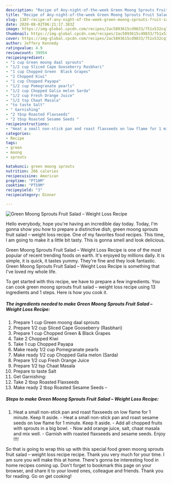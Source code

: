 ```yaml
---
description: "Recipe of Any-night-of-the-week Green Moong Sprouts Fruit Salad – Weight Loss Recipe"
title: "Recipe of Any-night-of-the-week Green Moong Sprouts Fruit Salad – Weight Loss Recipe"
slug: 1387-recipe-of-any-night-of-the-week-green-moong-sprouts-fruit-salad-weight-loss-recipe
date: 2020-08-02T06:21:17.383Z
image: https://img-global.cpcdn.com/recipes/2ac5893615cd9833/751x532cq70/green-moong-sprouts-fruit-salad-weight-loss-recipe-recipe-main-photo.jpg
thumbnail: https://img-global.cpcdn.com/recipes/2ac5893615cd9833/751x532cq70/green-moong-sprouts-fruit-salad-weight-loss-recipe-recipe-main-photo.jpg
cover: https://img-global.cpcdn.com/recipes/2ac5893615cd9833/751x532cq70/green-moong-sprouts-fruit-salad-weight-loss-recipe-recipe-main-photo.jpg
author: Jeffery Kennedy
ratingvalue: 4.9
reviewcount: 39954
recipeingredient:
- "1 cup Green moong daal sprouts"
- "1/2 cup Sliced Cape Gooseberry Rasbhari"
- "1 cup Chopped Green  Black Grapes"
- "2 Chopped Kiwi"
- "1 cup Chopped Payapa"
- "1/2 cup Pomegranate pearls"
- "1/2 cup Chopped Galia melon Sarda"
- "1/2 cup Fresh Orange Juice"
- "1/2 tsp Chaat Masala"
- "to taste Salt"
- " Garnishing"
- "2 tbsp Roasted Flaxseeds"
- "2 tbsp Roasted Sesame Seeds "
recipeinstructions:
- "Heat a small non-stick pan and roast flaxseeds on low flame for 1 minute. Keep It aside. Heat a small non-stick pan and roast sesame seeds on low flame for 1 minute. Keep It aside. Add all chopped fruits with sprouts in a big bowl. Now add orange juice, salt, chaat masala and mix well. Garnish with roasted flaxseeds and sesame seeds. Enjoy !!!!"
categories:
- Recipe
tags:
- green
- moong
- sprouts

katakunci: green moong sprouts 
nutrition: 266 calories
recipecuisine: American
preptime: "PT10M"
cooktime: "PT59M"
recipeyield: "3"
recipecategory: Dinner

---
```



![Green Moong Sprouts Fruit Salad – Weight Loss Recipe](https://img-global.cpcdn.com/recipes/2ac5893615cd9833/751x532cq70/green-moong-sprouts-fruit-salad-weight-loss-recipe-recipe-main-photo.jpg)

Hello everybody, hope you're having an incredible day today. Today, I'm gonna show you how to prepare a distinctive dish, green moong sprouts fruit salad – weight loss recipe. One of my favorites food recipes. This time, I am going to make it a little bit tasty. This is gonna smell and look delicious.



Green Moong Sprouts Fruit Salad – Weight Loss Recipe is one of the most popular of recent trending foods on earth. It's enjoyed by millions daily. It is simple, it is quick, it tastes yummy. They're fine and they look fantastic. Green Moong Sprouts Fruit Salad – Weight Loss Recipe is something that I've loved my whole life.


To get started with this recipe, we have to prepare a few ingredients. You can cook green moong sprouts fruit salad – weight loss recipe using 13 ingredients and 1 steps. Here is how you cook it.

<!--inarticleads1-->

##### The ingredients needed to make Green Moong Sprouts Fruit Salad – Weight Loss Recipe:

1. Prepare 1 cup Green moong daal sprouts
1. Prepare 1/2 cup Sliced Cape Gooseberry (Rasbhari)
1. Prepare 1 cup Chopped Green &amp; Black Grapes
1. Take 2 Chopped Kiwi
1. Take 1 cup Chopped Payapa
1. Make ready 1/2 cup Pomegranate pearls
1. Make ready 1/2 cup Chopped Galia melon (Sarda)
1. Prepare 1/2 cup Fresh Orange Juice
1. Prepare 1/2 tsp Chaat Masala
1. Prepare to taste Salt
1. Get  Garnishing:
1. Take 2 tbsp Roasted Flaxseeds
1. Make ready 2 tbsp Roasted Sesame Seeds –




<!--inarticleads2-->

##### Steps to make Green Moong Sprouts Fruit Salad – Weight Loss Recipe:

1. Heat a small non-stick pan and roast flaxseeds on low flame for 1 minute. Keep It aside. - Heat a small non-stick pan and roast sesame seeds on low flame for 1 minute. Keep It aside. - Add all chopped fruits with sprouts in a big bowl. - Now add orange juice, salt, chaat masala and mix well. - Garnish with roasted flaxseeds and sesame seeds. Enjoy !!!!




So that is going to wrap this up with this special food green moong sprouts fruit salad – weight loss recipe recipe. Thank you very much for your time. I am sure you will make this at home. There's gonna be interesting food in home recipes coming up. Don't forget to bookmark this page on your browser, and share it to your loved ones, colleague and friends. Thank you for reading. Go on get cooking!
